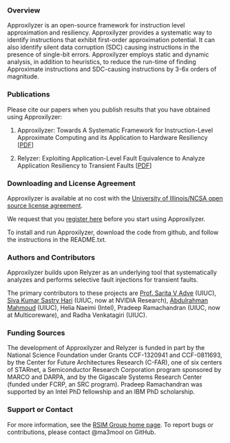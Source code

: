 ### Overview

Approxilyzer is an open-source framework for instruction level approximation and resiliency. Approxilyzer provides a systematic way to identify instructions that exhibit first-order approximation potential. It can also identify silent data corruption (SDC) causing instructions in the presence of single-bit errors. Approxilyzer employs static and dynamic analysis, in addition to heuristics, to reduce the run-time of finding Approximate instructions and SDC-causing instructions by 3-6x orders of magnitude.

### Publications
Please cite our papers when you publish results that you have obtained using Approxilyzer:

1. Approxilyzer: Towards A Systematic Framework for Instruction-Level Approximate Computing and its Application to Hardware Resiliency [[PDF](http://rsim.cs.uiuc.edu/Pubs/16-MICRO-approxilyzer.pdf)]

2. Relyzer: Exploiting Application-Level Fault Equivalence to Analyze Application Resiliency to Transient Faults  [[PDF](http://rsim.cs.illinois.edu/Pubs/12-ASPLOS-Hari.pdf)]


### Downloading and License Agreement
Approxilyzer is available at no cost with the [University of Illinois/NCSA open source license agreement](http://rsim.cs.illinois.edu/approxilyzer/LICENSE.txt).

We request that you [register here](https://docs.google.com/forms/d/e/1FAIpQLSfeCpA3me2hP-TvONTTRBLWYfD-RWzlSe38bjHln8eEqIfPJw/viewform) before you start using Approxilyzer.

To install and run Approxilyzer, download the code from github, and follow the instructions in the README.txt.

### Authors and Contributors
Approxilyzer builds upon Relyzer as an underlying tool that systematically analyzes and performs selective fault injections for transient faults.

The primary contributors to these projects are [Prof. Sarita V Adve](http://rsim.cs.illinois.edu/~sadve/) (UIUC), [Siva Kumar Sastry Hari](https://research.nvidia.com/users/siva-hari) (UIUC, now at NVIDIA Research), [Abdulrahman Mahmoud](http://web.engr.illinois.edu/~amahmou2/) (UIUC), Helia Naeimi (Intel), Pradeep Ramachandran (UIUC, now at Multicoreware), and Radha Venkatagiri (UIUC). 

### Funding Sources
The development of Approxilyzer and Relyzer is funded in part by the National Science Foundation
under Grants CCF-1320941 and CCF-0811693, by the Center for Future Architectures
Research (C-FAR), one of six centers of STARnet, a Semiconductor Research
Corporation program sponsored by MARCO and DARPA, and by the Gigascale Systems Research Center
(funded under FCRP, an SRC program). Pradeep Ramachandran was supported by
an Intel PhD fellowship and an IBM PhD scholarship. 

### Support or Contact
For more information, see the [RSIM Group home page](http://rsim.cs.illinois.edu/index.html). To report bugs or contributions, please contact @ma3mool on GitHub.

